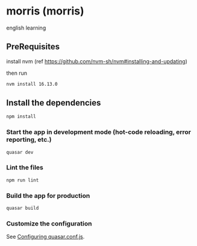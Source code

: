 # morris (morris)

english learning

## PreRequisites

install nvm (ref https://github.com/nvm-sh/nvm#installing-and-updating)

then run 
```bash
nvm install 16.13.0
```

## Install the dependencies
```bash
npm install
```

### Start the app in development mode (hot-code reloading, error reporting, etc.)
```bash
quasar dev
```

### Lint the files
```bash
npm run lint
```

### Build the app for production
```bash
quasar build
```

### Customize the configuration
See [Configuring quasar.conf.js](https://v2.quasar.dev/quasar-cli/quasar-conf-js).
